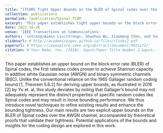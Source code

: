 ```yaml
---
title: "[TCOM] Tight Upper Bounds on the BLER of Spinal codes over the AWGN Channel"
collection: publications
permalink: /publication/Spinal_TCOM
excerpt: 'This paper establishes tight upper bounds on the block error rate (BLER) of Spinal codes. The derived bounds are tighter than existing results relying on 1965 Gallager random coding bound.'
date: 2022-10-26
venue: 'IEEE Transactions on Communications'
authors: '<strong>Aimin Li</strong>, Shaohua Wu, Xiaomeng Chen, and Sumei Sun, IEEE Transactions on Communications (Minor Revision), 2024.'
slidesurl: #'http://academicpages.github.io/files/slides2.pdf'
paperurl: #'https://ieeexplore.ieee.org/abstract/document/9931172/'
citation: #'Your Name, You. (2010). &quot;Paper Title Number 2.&quot; <i>Journal 1</i>. 1(2).'
---
```


This paper establishes an upper bound on the block error rate (BLER) of Spinal codes, the first rateless codes proven to achieve Shannon capacity in additive white Gaussian noise
(AWGN) and binary symmetric channels (BSC). Unlike the conventional reliance on the 1965 Gallager random coding bound [1, Theorem 5.6.2] for deriving upper bounds, as illustrated in
2016 [2] by Yu et. al, this study deviates by noting that Gallager’s bound may not adequately represent the distinct properties of
specific random codes like Spinal codes and may result in loose bounding performance. We thus introduce novel techniques to refine existing results and enhance the bounding tightness. Our main results are two explicit upper bounds on the BLER of Spinal codes over the AWGN channel, accompanied by theoretical proofs that validate their tightness. Potential applications of the bounds and insights for the coding design are explored in this work.
